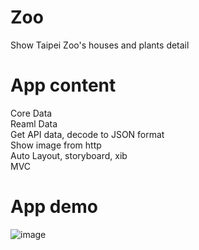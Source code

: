 # Zoo
Show Taipei Zoo's houses and plants detail

# App content
Core Data  
Reaml Data  
Get API data, decode to JSON format  
Show image from http  
Auto Layout, storyboard, xib  
MVC  

# App demo
![image](https://github.com/AliceFang5/Zoo/blob/main/appDemo.gif)
